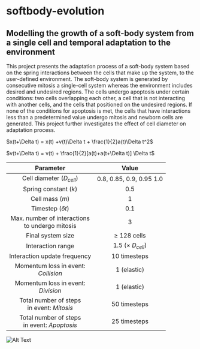 # softbody-evolution
## **Modelling the growth of a soft-body system from a single cell and temporal adaptation to the environment**

This project presents the adaptation process of a soft-body system based on the spring interactions between the cells that make up the system, to the user-defined environment. The soft-body system is generated by consecutive mitosis a single-cell system whereas the environment includes desired and undesired regions. The cells undergo apoptosis under certain conditions: two cells overlapping each other, a cell that is not interacting with another cells, and the cells that positioned on the undesired regions. If none of the conditions for apoptosis is met, the cells that have interactions less than a predetermined value undergo mitosis and newborn cells are generated. This project further investigates the effect of cell diameter on adaptation process. 


$x(t+\Delta t) = x(t) +v(t)\Delta t + \frac{1}{2}a(t)\Delta t^2$

$v(t+\Delta t) = v(t) + \frac{1}{2}[a(t)+a(t+\Delta t)] \Delta t$

|   Parameter   |     Value     |
| :---: | :---: |
| Cell diameter $(D_{cell})$ | 0.8, 0.85, 0.9, 0.95 1.0  |
| Spring constant $(k)$      | 0.5  |
| Cell mass $(m)$            | 1  |
| Timestep $(\delta t)$      | 0.1 |
| Max. number of interactions<br />to undergo mitosis  | 3 |
| Final system size      | $\geq$ 128 cells  |
| Interaction range      | 1.5 $(\times$ $D_{cell})$  |
| Interaction update frequency       | 10 timesteps  |
| Momentum loss in event:<br />*Collision* | 1 (elastic)  |
| Momentum loss in event:<br />*Division* | 1 (elastic)  |
| Total number of steps<br />in event: *Mitosis* | 50 timesteps  |
| Total number of steps<br />in event: *Apoptosis* | 25 timesteps  |

![Alt Text]([https://media.giphy.com/media/vFKqnCdLPNOKc/giphy.gif](https://giphy.com/gifs/theoffice-the-office-tv-casual-friday-SZQBPO4NqHkh6wmdXk))

